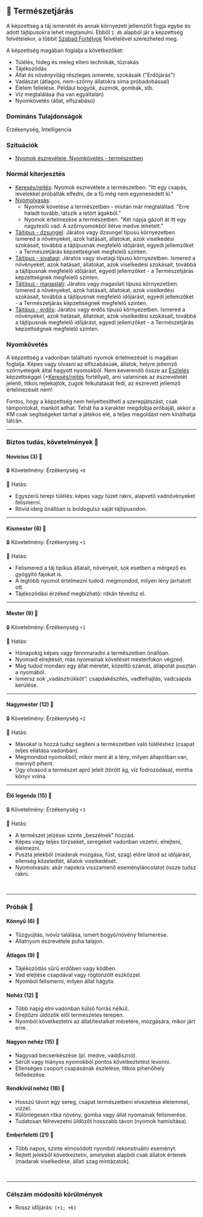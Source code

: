 ## 🔵 Természetjárás

A képzettség a táj ismeretét és annak környezeti jellemzőit fogja egybe és adott tájtípusokra lehet megtanulni. Ebből `1 db` alapból jár a képzettség felvételekor, a többit [Szabad Fortélyok](../042_szabad_fortelyok.md) felvételével szerezheted meg.

A képzettség magában foglalja a következőket:
- Túlélés, hideg és meleg elleni technikák, tűzrakás
- Tájékozódás
- Állat és növényvilág részleges ismerete, szokásaik ("Erdőjárás")
- Vadászat (átlagos, nem-szörny állatokra sima próbadobással)
- Élelem fellelése. Például bogyók, zuzmók, gombák, stb.
- Víz megtalálása (ha van egyáltalán)
- Nyomkövetés (állat, elfszabású)

### Domináns Tulajdonságok

Érzékenység, Intelligencia

### Szituációk

- [Nyomok észrevétele, Nyomkövetés - természetben](../szituaciok/nyomok_nyomkovetes_termeszet.md)

### Normál kiterjesztés

- [Keresés/rejtés](../fortelyok.altalanos/kereses_rejtes.md): Nyomok észrevétele a természetben. "Itt egy csapás, levelekkel próbálták elfedni, de a fű még nem egyenesedett ki."
- [Nyomolvasás](../fortelyok.altalanos/nyomolvasas.md):
    - Nyomok követése a természetben - miután már megtaláltad. "Erre haladt tovább, látszik a letört ágakból."
    - Nyomok értelmezése a természetben. "Két napja gázolt át itt egy nagytestű vad. A szőrnyomokból ítélve medve lehetett."
- [Tájtípus - dzsungel](../fortelyok.szabad/tajtipus_dzsungel.md): Járatos vagy dzsungel típusú környezetben. Ismered a növényeket, azok hatásait, állatokat, azok viselkedési szokásait, továbbá a tájtípusnak megfelelő időjárást, egyedi jellemzőket - a Természetjárás képzettségnek megfelelő szinten.
- [Tájtípus - sivatagi](../fortelyok.szabad/tajtipus_sivatagi.md): Járatos vagy sivatagi típusú környezetben. Ismered a növényeket, azok hatásait, állatokat, azok viselkedési szokásait, továbbá a tájtípusnak megfelelő időjárást, egyedi jellemzőket - a Természetjárás képzettségnek megfelelő szinten.
- [Tájtípus - magaslati](../fortelyok.szabad/tajtipus_magaslati.md): Járatos vagy magaslati típusú környezetben. Ismered a növényeket, azok hatásait, állatokat, azok viselkedési szokásait, továbbá a tájtípusnak megfelelő időjárást, egyedi jellemzőket - a Természetjárás képzettségnek megfelelő szinten.
- [Tájtípus - erdős](../fortelyok.szabad/tajtipus_erdos.md): Járatos vagy erdős típusú környezetben. Ismered a növényeket, azok hatásait, állatokat, azok viselkedési szokásait, továbbá a tájtípusnak megfelelő időjárást, egyedi jellemzőket - a Természetjárás képzettségnek megfelelő szinten.

### Nyomkövetés

 A képzettség a vadonban található nyomok értelmezését is magában foglalja. Képes vagy olvasni az elfszabásúak, állatok, helyre jellemző szörnyetegek által hagyott nyomokból. Nem keverendő össze az [Észlelés](../kepzettsegek.primer.altalanos/eszleles.md) képzettséggel (+[Keresés/rejtés](../fortelyok.altalanos/kereses_rejtes.md) fortéllyal), ami valaminek az észrevételét jelenti, titkos rejtekajtók, zugok felkutatását fedi, az észrevett jellemző értelmezését nem!

Fontos, hogy a képzettség nem helyettesítheti a szerepjátszást, csak támpontokat, mankót adhat. Tehát ha a karakter megdobja próbáját, akkor a KM csak segítségeket tárhat a játékos elé, a teljes megoldást nem kínálhatja tálcán.

---
### Biztos tudás, követelmények 📖

#### Novícius (3) 📖

🔒 Követelmény: Érzékenység `+0`

🌟 Hatás:
- Egyszerű terepi túlélés: képes vagy tüzet rakni, alapvető vadnövényeket felismerni.
- Rövid ideig önállóan is boldogulsz saját tájtípusodon.

---
#### Kismester (6) 📖

🔒 Követelmény: Érzékenység `+1`

🌟 Hatás:
- Felismered a táj tipikus állatait, növényeit, sok esetben a mérgező és gyógyító fajokat is.
- A legtöbb nyomot értelmezni tudod: megmondod, milyen lény járhatott ott.
- Tájékozódási érzéked megbízható: ritkán tévedsz el.

---
#### Mester (9) 📖

🔒 Követelmény: Érzékenység `+1`

🌟 Hatás:
- Hónapokig képes vagy fennmaradni a természetben önállóan.
- Nyomaid elrejtését, más nyomainak követését mesterfokon végzed.
- Meg tudod mondani egy állat méretét, közelítő számát, állapotát pusztán a nyomából.
- Ismersz sok „vadásztrükköt”: csapdakészítés, vadfelhajtás, vadcsapda kerülése.

---
#### Nagymester (12) 📖

🔒 Követelmény:  Érzékenység `+2`

🌟 Hatás:
- Másokat is hozzá tudsz segíteni a természetben való túléléshez (csapat teljes ellátása vadonban).
- Megmondod nyomokból, mikor ment át a lény, milyen állapotban van, mennyit pihent.
- Úgy olvasod a természet apró jeleit (törött ág, víz fodrozódása), mintha könyv volna.

---
#### Élő legenda (15) 📖

🔒 Követelmény:  Érzékenység `+3`

🌟 Hatás:
- A természet jelzései szinte „beszélnek” hozzád.
- Képes vagy teljes törzseket, seregeket vadonban vezetni, elrejteni, élelmezni.
- Puszta jelekből (madarak mozgása, füst, szag) előre látod az időjárást, ellenség közeledtét, állatok viselkedését.
- Nyomolvasás: akár napokra visszamenő eseményláncolatot össze tudsz rakni.

<br />

---
### Próbák 🎲

#### Könnyű (6) 🎲 

- Tűzgyújtás, ivóvíz találása, ismert bogyó/növény felismerése.
- Állatnyom észrevétele puha talajon.

#### Átlagos (9) 🎲 

- Tájékozódás sűrű erdőben vagy ködben.
- Vad elejtése csapdával vagy rögtönzött eszközzel.
- Nyomból felismerni, milyen állat hagyta.

#### Nehéz (12) 🎲 

- Több napig élni vadonban külső forrás nélkül.
- Elrejtőzni üldözők elől természetes terepen.
- Nyomból következtetni az állat/testalkat méretére, mozgására, mikor járt erre.

#### Nagyon nehéz (15) 🎲 

- Nagyvad becserkészése (pl. medve, vaddisznó).
- Sérült vagy hiányos nyomokból pontos következtetést levonni.
- Ellenséges csoport csapásának észlelése, titkos pihenőhely felfedezése.

#### Rendkívül nehéz (18) 🎲 

- Hosszú távon egy sereg, csapat természetbeni elvezetése élelemmel, vízzel.
- Különlegesen ritka növény, gomba vagy állat nyomainak felismerése.
- Tudatosan félrevezetni üldözőt hosszabb távon (nyomok hamisítása).

#### Emberfeletti (21) 🎲 

- Több napos, szinte elmosódott nyomból rekonstruálni eseményt.
- Rejtett jelekből következtetni, amelyeket alapból csak állatok értenek (madarak viselkedése, állati szag mintázatok).

<br />

---
### Célszám módosító körülmények

- Rossz időjárás: `[+1; +6]`
